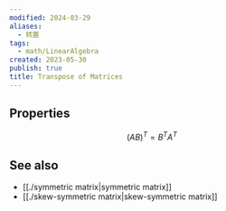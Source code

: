 ```yaml
---
modified: 2024-03-29
aliases:
  - 转置
tags:
  - math/LinearAlgebra
created: 2023-05-30
publish: true
title: Transpose of Matrices
---
```

## Properties
$$
(AB)^T = B^T A^T
$$

## See also
- [[./symmetric matrix|symmetric matrix]]
- [[./skew-symmetric matrix|skew-symmetric matrix]]